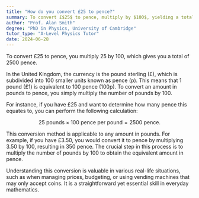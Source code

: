 ```yaml
---
title: "How do you convert £25 to pence?"
summary: To convert £$25$ to pence, multiply by $100$, yielding a total of $2500$ pence.
author: "Prof. Alan Smith"
degree: "PhD in Physics, University of Cambridge"
tutor_type: "A-Level Physics Tutor"
date: 2024-06-28
---
```


To convert £25 to pence, you multiply $25$ by $100$, which gives you a total of $2500$ pence.

In the United Kingdom, the currency is the pound sterling (£), which is subdivided into $100$ smaller units known as pence (p). This means that $1$ pound (£1) is equivalent to $100$ pence (100p). To convert an amount in pounds to pence, you simply multiply the number of pounds by $100$.

For instance, if you have £25 and want to determine how many pence this equates to, you can perform the following calculation: 

$$
25 \text{ pounds} \times 100 \text{ pence per pound} = 2500 \text{ pence}.
$$

This conversion method is applicable to any amount in pounds. For example, if you have £3.50, you would convert it to pence by multiplying $3.50$ by $100$, resulting in $350$ pence. The crucial step in this process is to multiply the number of pounds by $100$ to obtain the equivalent amount in pence.

Understanding this conversion is valuable in various real-life situations, such as when managing prices, budgeting, or using vending machines that may only accept coins. It is a straightforward yet essential skill in everyday mathematics.
    